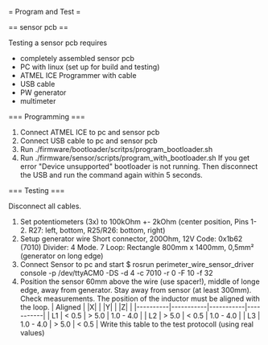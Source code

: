 
= Program and Test =

== sensor pcb ==

Testing a sensor pcb requires
* completely assembled sensor pcb
* PC with linux (set up for build and testing)
* ATMEL ICE Programmer with cable
* USB cable
* PW generator
* multimeter

=== Programming ===

1. Connect ATMEL ICE to pc and sensor pcb
2. Connect USB cable to pc and sensor pcb
3. Run ./firmware/bootloader/scritps/program_bootloader.sh
4. Run ./firmware/sensor/scripts/program_with_bootloader.sh
   If you get error "Device unsupported" bootloader is not running.
   Then disconnect the USB and run the command again within 5 seconds.

=== Testing ===

Disconnect all cables.

1. Set potentiometers (3x) to 100kOhm +- 2kOhm (center position, Pins 1-2. R27: left, bottom, R25/R26: bottom, right)
2. Setup generator wire
   Short connector, 200Ohm, 12V
   Code: 0x1b62 (7010)
   Divider: 4
   Mode. 7
   Loop: Rectangle 800mm x 1400mm, 0,5mm² (generator on long edge)
3. Connect Sensor to pc and start
   $ rosrun perimeter_wire_sensor_driver console -p /dev/ttyACM0 -DS -d 4 -c 7010 -r 0 -F 10 -f 32
4. Position the sensor 60mm above the wire (use spacer!), middle of longe edge, away from generator.
   Stay away from sensor (at least 300mm).
   Check measurements. The position of the inductor must be aligned with the loop.
   | Aligned  | |X|       | |Y|       | |Z|       |
   |----------|-----------|-----------|-----------|
   | L1       | < 0.5     | > 5.0     | 1.0 - 4.0 |
   | L2       | > 5.0     | < 0.5     | 1.0 - 4.0 |
   | L3       | 1.0 - 4.0 | > 5.0     | < 0.5     |
   Write this table to the test protocoll (using real values)
